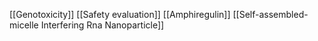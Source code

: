 [[Genotoxicity]]
[[Safety evaluation]]
[[Amphiregulin]]
[[Self-assembled-micelle Interfering Rna Nanoparticle]]
